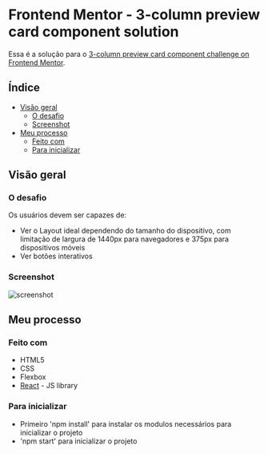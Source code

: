 # Frontend Mentor - 3-column preview card component solution

Essa é a solução para o [3-column preview card component challenge on Frontend Mentor](https://www.frontendmentor.io/challenges/3column-preview-card-component-pH92eAR2-).

## Índice

- [Visão geral](#visao-geral)
  - [O desafio](#o-desafio)
  - [Screenshot](#screenshot)
- [Meu processo](#meu-processo)
  - [Feito com](#feito-com)
  - [Para inicializar](#para-inicializar)

## Visão geral

### O desafio

Os usuários devem ser capazes de:

- Ver o Layout ideal dependendo do tamanho do dispositivo, com limitação de largura de 1440px para navegadores e 375px para dispositivos móveis
- Ver botões interativos

### Screenshot

![screenshot](https://user-images.githubusercontent.com/40074126/113580225-c76be900-95fb-11eb-8504-0d9ad0f8d75f.png)

## Meu processo

### Feito com

- HTML5
- CSS
- Flexbox
- [React](https://reactjs.org/) - JS library

### Para inicializar

- Primeiro 'npm install' para instalar os modulos necessários para inicializar o projeto
- 'npm start' para inicializar o projeto